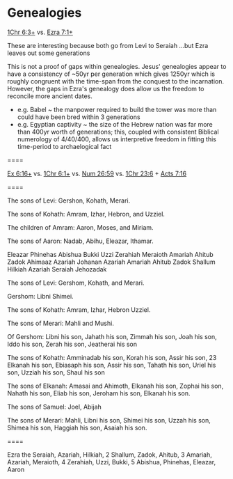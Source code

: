 # Genealogies

[1Chr 6:3+]()
  vs.
[Ezra 7:1+]()

These are interesting because both go from Levi to Seraiah
...but Ezra leaves out some generations

This is not a proof of gaps within genealogies.
Jesus' genealogies appear to have a consistency of ~50yr per generation which gives 1250yr which is roughly congruent with the time-span from the conquest to the incarnation.
However, the gaps in Ezra's genealogy does allow us the freedom to reconcile more ancient dates.
- e.g. Babel ~ the manpower required to build the tower was more than could have been bred within 3 generations
- e.g. Egyptian captivity ~ the size of the Hebrew nation was far more than 400yr worth of generations; this, coupled with consistent Biblical numerology of 4/40/400, allows us interpretive freedom in fitting this time-period to archaelogical fact

====

[Ex 6:16+]()
  vs.
[1Chr 6:1+]()
  vs.
[Num 26:59]()
  vs.
[1Chr 23:6]()
  +
[Acts 7:16]()

====

The sons of Levi: 
Gershon, 
Kohath, 
Merari. 

The sons of Kohath: 
Amram, 
Izhar, 
Hebron, 
and Uzziel. 

The children of Amram: 
Aaron, 
Moses, 
and Miriam. 

The sons of Aaron: 
Nadab, 
Abihu, 
Eleazar, 
Ithamar. 

Eleazar
Phinehas
Abishua
Bukki
Uzzi
Zerahiah
Meraioth
Amariah
Ahitub
Zadok
Ahimaaz
Azariah
Johanan
Azariah
Amariah
Ahitub 
Zadok
Shallum
Hilkiah
Azariah
Seraiah
Jehozadak

The sons of Levi: 
Gershom, 
Kohath, 
and Merari. 

Gershom: 
Libni 
Shimei.

The sons of Kohath: 
Amram, 
Izhar, 
Hebron
Uzziel. 

The sons of Merari: 
Mahli and 
Mushi. 

Of Gershom: 
Libni his son, 
Jahath his son, 
Zimmah his son, 
Joah his son, 
Iddo his son, 
Zerah his son, 
Jeatherai his son

The sons of Kohath: 
Amminadab his son, 
Korah his son, 
Assir his son, 
23 Elkanah his son, 
Ebiasaph his son, 
Assir his son, 
Tahath his son, 
Uriel his son, 
Uzziah his son, 
Shaul his son

The sons of Elkanah: 
Amasai and Ahimoth, 
Elkanah his son, 
Zophai his son, 
Nahath his son, 
Eliab his son, 
Jeroham his son, 
Elkanah his son.

The sons of Samuel: 
Joel, Abijah

The sons of Merari: 
Mahli, 
Libni his son, 
Shimei his son, 
Uzzah his son, 
Shimea his son, 
Haggiah his son, 
Asaiah his son.

====

Ezra the 
Seraiah, 
Azariah, 
Hilkiah, 2 
Shallum, 
Zadok, 
Ahitub, 3 
Amariah, 
Azariah, 
Meraioth, 4 
Zerahiah, 
Uzzi, 
Bukki, 5 
Abishua, 
Phinehas, 
Eleazar, 
Aaron